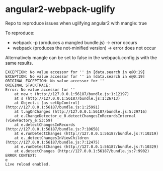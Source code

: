 # angular2-webpack-uglify

Repo to reproduce issues when uglifying angular2 with mangle: true

To reproduce:

 * webpack -p (produces a mangled bundle.js) -> error occurs
 * webpack (produces the not-minified version) -> error does not occur

Alternatively mangle can be set to false in the webpack.config.js with the same results.

```
EXCEPTION: No value accessor for '' in [data.search in e@0:19]
EXCEPTION: No value accessor for '' in [data.search in e@0:19]
ORIGINAL EXCEPTION: No value accessor for ''
ORIGINAL STACKTRACE:
Error: No value accessor for ''
    at new t (http://127.0.0.1:56187/bundle.js:1:12197)
    at s (http://127.0.0.1:56187/bundle.js:1:26713)
    at Object.i [as setUpControl] (http://127.0.0.1:56187/bundle.js:1:25991)
    at t.ngOnChanges (http://127.0.0.1:56187/bundle.js:5:29716)
    at e.ChangeDetector_e_0.detectChangesInRecordsInternal (viewFactory_e:53:59)
    at e.detectChangesInRecords (http://127.0.0.1:56187/bundle.js:7:10658)
    at e.runDetectChanges (http://127.0.0.1:56187/bundle.js:7:10219)
    at e._detectChangesInViewChildren (http://127.0.0.1:56187/bundle.js:7:12475)
    at e.runDetectChanges (http://127.0.0.1:56187/bundle.js:7:10329)
    at e.detectChanges (http://127.0.0.1:56187/bundle.js:7:9902)
ERROR CONTEXT:
e
Live reload enabled.
```
